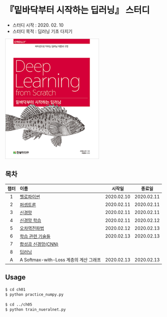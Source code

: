 # 『밑바닥부터 시작하는 딥러닝』 스터디
- 스터디 시작 : 2020. 02. 10
- 스터디 목적 : 딥러닝 기초 다지기

<img src="/dataset/book.jpg" width="300px" alt="book"></img><br/>


## 목차
|챕터|이름|시작일|종료일|
|:---:|:---|:---:|:---:|
|1|[헬로파이썬](https://github.com/HYEZ/deep-learning-from-scratch/tree/master/ch1)|2020.02.10|2020.02.11|
|2|[퍼셉트론](https://github.com/HYEZ/deep-learning-from-scratch/tree/master/ch2)|2020.02.11|2020.02.11|
|3|[신경망](https://github.com/HYEZ/deep-learning-from-scratch/tree/master/ch3)|2020.02.11|2020.02.11|
|4|[신경망 학습](https://github.com/HYEZ/deep-learning-from-scratch/tree/master/ch4)|2020.02.11|2020.02.12|
|5|[오차역전파법](https://github.com/HYEZ/deep-learning-from-scratch/tree/master/ch5)|2020.02.12|2020.02.13|
|6|[학습 관련 기술들](https://github.com/HYEZ/deep-learning-from-scratch/tree/master/ch6)|2020.02.13|2020.02.13|
|7|[합성곱 신경망(CNN)](https://github.com/HYEZ/deep-learning-from-scratch/tree/master/ch7)|||
|8|[딥러닝](https://github.com/HYEZ/deep-learning-from-scratch/tree/master/ch8)|||
|A|A Softmax-with-Loss 계층의 계산 그래프|2020.02.13|2020.02.13|

## Usage
```
$ cd ch01
$ python practice_numpy.py

$ cd ../ch05
$ python train_nueralnet.py
```
